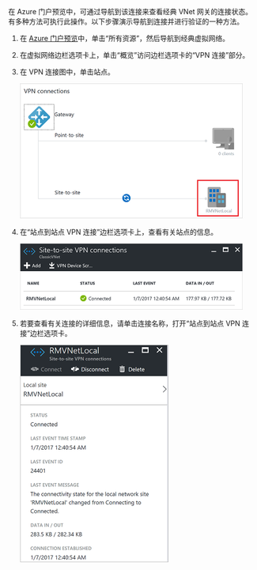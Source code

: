 在 Azure 门户预览中，可通过导航到该连接来查看经典 VNet 网关的连接状态。有多种方法可执行此操作。以下步骤演示导航到连接并进行验证的一种方法。

1. 在 [Azure 门户预览](http://portal.azure.cn)中，单击“所有资源”，然后导航到经典虚拟网络。
2. 在虚拟网络边栏选项卡上，单击“概览”访问边栏选项卡的“VPN 连接”部分。
3. 在 VPN 连接图中，单击站点。

	![本地站点](./media/vpn-gateway-verify-connection-azureportal-classic/localsitename.png "本地站点")  

4. 在“站点到站点 VPN 连接”边栏选项卡上，查看有关站点的信息。

	![连接状态](./media/vpn-gateway-verify-connection-azureportal-classic/siteconnectstatus.png "连接状态")  

5. 若要查看有关连接的详细信息，请单击连接名称，打开“站点到站点 VPN 连接”边栏选项卡。

	![连接状态 详细](./media/vpn-gateway-verify-connection-azureportal-classic/connections4.png "连接状态 详细信息")  

<!---HONumber=Mooncake_0206_2017-->